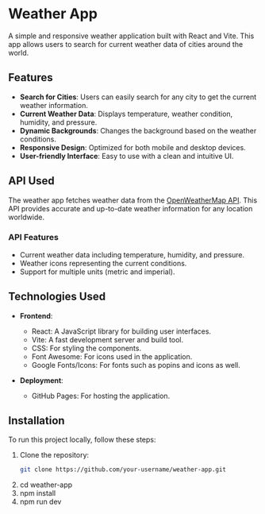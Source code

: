 # Weather App

A simple and responsive weather application built with React and Vite. This app allows users to search for current weather data of cities around the world.

## Features

- **Search for Cities**: Users can easily search for any city to get the current weather information.
- **Current Weather Data**: Displays temperature, weather condition, humidity, and pressure.
- **Dynamic Backgrounds**: Changes the background based on the weather conditions.
- **Responsive Design**: Optimized for both mobile and desktop devices.
- **User-friendly Interface**: Easy to use with a clean and intuitive UI.

## API Used

The weather app fetches weather data from the [OpenWeatherMap API](https://openweathermap.org/api). This API provides accurate and up-to-date weather information for any location worldwide.

### API Features

- Current weather data including temperature, humidity, and pressure.
- Weather icons representing the current conditions.
- Support for multiple units (metric and imperial).

## Technologies Used

- **Frontend**: 
  - React: A JavaScript library for building user interfaces.
  - Vite: A fast development server and build tool.
  - CSS: For styling the components.
  - Font Awesome: For icons used in the application.
  - Google Fonts/Icons: For fonts such as popins and icons as well.

- **Deployment**: 
  - GitHub Pages: For hosting the application.

## Installation

To run this project locally, follow these steps:

1. Clone the repository:
   ```bash
   git clone https://github.com/your-username/weather-app.git
2. cd weather-app
3. npm install
4. npm run dev




   
